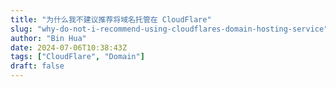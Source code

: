 ```yaml
---
title: "为什么我不建议推荐将域名托管在 CloudFlare"
slug: "why-do-not-i-recommend-using-cloudflares-domain-hosting-service"
author: "Bin Hua"
date: 2024-07-06T10:38:43Z
tags: ["CloudFlare", "Domain"]
draft: false
---
```


